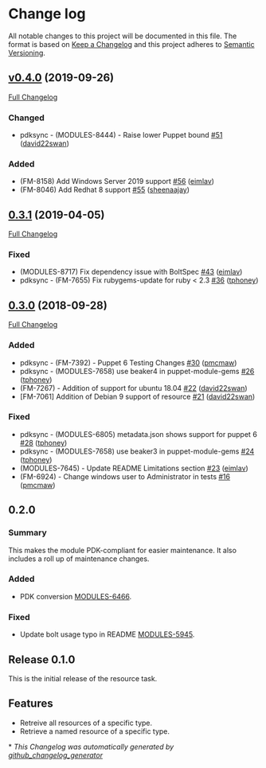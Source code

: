 # Change log

All notable changes to this project will be documented in this file. The format is based on [Keep a Changelog](http://keepachangelog.com/en/1.0.0/) and this project adheres to [Semantic Versioning](http://semver.org).

## [v0.4.0](https://github.com/puppetlabs/puppetlabs-resource/tree/v0.4.0) (2019-09-26)

[Full Changelog](https://github.com/puppetlabs/puppetlabs-resource/compare/0.3.1...v0.4.0)

### Changed

- pdksync - \(MODULES-8444\) - Raise lower Puppet bound [\#51](https://github.com/puppetlabs/puppetlabs-resource/pull/51) ([david22swan](https://github.com/david22swan))

### Added

- \(FM-8158\) Add Windows Server 2019 support [\#56](https://github.com/puppetlabs/puppetlabs-resource/pull/56) ([eimlav](https://github.com/eimlav))
- \(FM-8046\) Add Redhat 8 support [\#55](https://github.com/puppetlabs/puppetlabs-resource/pull/55) ([sheenaajay](https://github.com/sheenaajay))

## [0.3.1](https://github.com/puppetlabs/puppetlabs-resource/tree/0.3.1) (2019-04-05)

[Full Changelog](https://github.com/puppetlabs/puppetlabs-resource/compare/0.3.0...0.3.1)

### Fixed

- \(MODULES-8717\) Fix dependency issue with BoltSpec [\#43](https://github.com/puppetlabs/puppetlabs-resource/pull/43) ([eimlav](https://github.com/eimlav))
- pdksync - \(FM-7655\) Fix rubygems-update for ruby \< 2.3 [\#36](https://github.com/puppetlabs/puppetlabs-resource/pull/36) ([tphoney](https://github.com/tphoney))

## [0.3.0](https://github.com/puppetlabs/puppetlabs-resource/tree/0.3.0) (2018-09-28)

[Full Changelog](https://github.com/puppetlabs/puppetlabs-resource/compare/0.2.0...0.3.0)

### Added

- pdksync - \(FM-7392\) - Puppet 6 Testing Changes [\#30](https://github.com/puppetlabs/puppetlabs-resource/pull/30) ([pmcmaw](https://github.com/pmcmaw))
- pdksync - \(MODULES-7658\) use beaker4 in puppet-module-gems [\#26](https://github.com/puppetlabs/puppetlabs-resource/pull/26) ([tphoney](https://github.com/tphoney))
- \(FM-7267\) - Addition of support for ubuntu 18.04 [\#22](https://github.com/puppetlabs/puppetlabs-resource/pull/22) ([david22swan](https://github.com/david22swan))
- \[FM-7061\] Addition of Debian 9 support of resource [\#21](https://github.com/puppetlabs/puppetlabs-resource/pull/21) ([david22swan](https://github.com/david22swan))

### Fixed

- pdksync - \(MODULES-6805\) metadata.json shows support for puppet 6 [\#28](https://github.com/puppetlabs/puppetlabs-resource/pull/28) ([tphoney](https://github.com/tphoney))
- pdksync - \(MODULES-7658\) use beaker3 in puppet-module-gems [\#24](https://github.com/puppetlabs/puppetlabs-resource/pull/24) ([tphoney](https://github.com/tphoney))
- \(MODULES-7645\) - Update README Limitations section [\#23](https://github.com/puppetlabs/puppetlabs-resource/pull/23) ([eimlav](https://github.com/eimlav))
- \(FM-6924\) - Change windows user to Administrator in tests [\#16](https://github.com/puppetlabs/puppetlabs-resource/pull/16) ([pmcmaw](https://github.com/pmcmaw))

## 0.2.0
### Summary
This makes the module PDK-compliant for easier maintenance. It also includes a roll up of maintenance changes.

### Added
- PDK conversion [MODULES-6466](https://tickets.puppetlabs.com/browse/MODULES-6466).

### Fixed
- Update bolt usage typo in README [MODULES-5945](https://tickets.puppetlabs.com/browse/MODULES-5945).

## Release 0.1.0
This is the initial release of the resource task.

## Features
- Retreive all resources of a specific type.
- Retrieve a named resource of a specific type.

[0.2.0]: https://github.com/puppetlabs/puppetlabs-resource/compare/0.1.0...0.2.0


\* *This Changelog was automatically generated by [github_changelog_generator](https://github.com/skywinder/Github-Changelog-Generator)*
